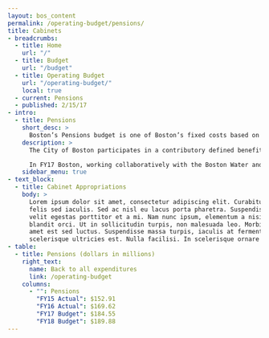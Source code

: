 ```yaml
---
layout: bos_content
permalink: /operating-budget/pensions/
title: Cabinets
- breadcrumbs:
  - title: Home
    url: "/"
  - title: Budget
    url: "/budget"
  - title: Operating Budget
    url: "/operating-budget/"
    local: true
  - current: Pensions
  - published: 2/15/17
- intro:
  - title: Pensions
    short_desc: >
      Boston’s Pensions budget is one of Boston’s fixed costs based on the current pension schedule approved by Boston’s Retirement Board.
    description: >
      The City of Boston participates in a contributory defined benefit retirement system that is administered by the Boston Retirement System (BRS). BRS is one of 106 public pension systems governed by Massachusetts General Law Chapter 32. Boston’s current pension schedule based on an actuarial asset valuation as of January 1, 2014 with updated mortality tables. The current pension schedule assumes a long term rate of return of 7.75%. The City’s pension liability is currently 70.2% funded and is on track to reduce the unfunded liability to zero by 2025, fifteen years prior to the legally required funding date of 2040.

      In FY17 Boston, working collaboratively with the Boston Water and Sewer Commission (BWSC), will restructure their pension schedules to more accurately reflect split service between the two entities. Now that the two entities have been separated for almost forty years, the number of retirees with split service in both entities continues to grow smaller over the years. It now makes sense for BWSC to directly support its own pension schedule and then seek reimbursement from Boston for the remaining retirees with split service. This will result in savings for the City of Boston in its main Pension budget included in fixed costs but will require an increase to its pay-as-you-go Pension and Annuities appropriation of $1.2 million. This restructuring will achieve an overall net savings to the City of Boston an estimated $4.7 million. The Pensions and Annuities budget is used to fund retiree split service payments and retirees that predate the BRS contributory retirement system and public safety retirees that have been granted line of duty death benefits or retirements based on special acts of the Massachusetts legislature due to extreme workplace injuries.
    sidebar_menu: true
- text_block:
  - title: Cabinet Appropriations
    body: >
      Lorem ipsum dolor sit amet, consectetur adipiscing elit. Curabitur suscipit id
      felis sed iaculis. Sed ac nisl eu lacus porta pharetra. Suspendisse a tortor vel
      velit egestas porttitor et a mi. Nam nunc ipsum, elementum a nisi nec, scelerisque
      blandit orci. Ut in sollicitudin turpis, non malesuada leo. Morbi vehicula sit
      amet est sed luctus. Suspendisse massa turpis, iaculis at fermentum placerat,
      scelerisque ultricies est. Nulla facilisi. In scelerisque ornare tincidunt.
- table:
  - title: Pensions (dollars in millions)
    right_text:
      name: Back to all expenditures
      link: /operating-budget
    columns:
      - "": Pensions
        "FY15 Actual": $152.91
        "FY16 Actual": $169.62
        "FY17 Budget": $184.55
        "FY18 Budget": $189.88
---
```

